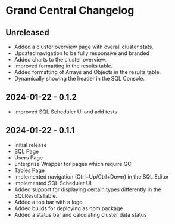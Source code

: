 # Grand Central Changelog

## Unreleased

- Added a cluster overview page with overall cluster stats.
- Updated navigation to be fully responsive and branded
- Added charts to the cluster overview.
- Improved formatting in the results table.
- Added formatting of Arrays and Objects in the results table.
- Dynamically showing the header in the SQL Console.

## 2024-01-22 - 0.1.2

- Improved SQL Scheduler UI and add tests

## 2024-01-22 - 0.1.1

- Initial release
- SQL Page
- Users Page
- Enterprise Wrapper for pages which require GC
- Tables Page
- Implemented navigation (Ctrl+Up/Ctrl+Down) in the SQL Editor
- Implemented SQL Scheduler UI
- Added support for displaying certain types differently in the SQLResultsTable.
- Added a top bar with a logo
- Added builds for deploying as npm package
- Added a status bar and calculating cluster data status
